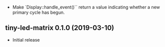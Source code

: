 * Make `Display::handle_event()`` return a value indicating whether a new
  primary cycle has begun.


## tiny-led-matrix 0.1.0 (2019-03-10)

* Initial release

